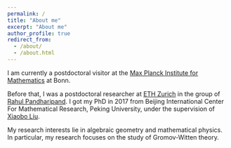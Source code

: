 ```yaml
---
permalink: /
title: "About me"
excerpt: "About me"
author_profile: true
redirect_from: 
  - /about/
  - /about.html
---
```


I am currently a postdoctoral visitor at the [Max Planck Institute for Mathematics](https://www.mpim-bonn.mpg.de) at Bonn.

Before that, I was a postdoctoral researcher at [ETH Zurich](https://math.ethz.ch) in the group of [Rahul Pandharipand](https://people.math.ethz.ch/~rahul/). I got my PhD in 2017 from Beijing International Center For Mathematical Research, Peking University, under the supervision of [Xiaobo Liu](https://bicmr.pku.edu.cn/~xbliu/). 

My research interests lie in algebraic geometry and mathematical physics. In particular, my research focuses on the study of Gromov-Witten theory.

[comment]: <> (Here is my CV.)


